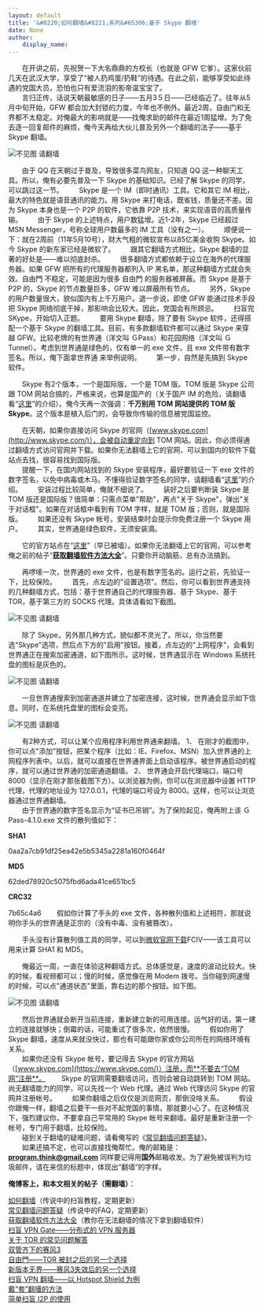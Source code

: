 ```yaml
---
layout: default
title: '&#8220;如何翻墙&#8221;系列&#65306;基于 Skype 翻墙'
date: None
author:
    display_name: 
---
```


　　在开讲之前，先祝贺一下大名鼎鼎的方校长（也就是 GFW 它爹）。这家伙前几天在武汉大学，享受了“被人扔鸡蛋/扔鞋”的待遇。在此之前，能够享受如此待遇的党国大员，恐怕也只有爱流泪的影帝温宝宝了。  
　　言归正传，话说天朝最敏感的日子——五月3５日——已经临近了。往年从5月中旬开始，GFW 都会加大封锁的力度，今年也不例外。最近2周，自由门和无界都不太稳定。对俺最大的影响就是——找俺求助的邮件在最近1周猛增。为了免去逐一回复邮件的麻烦，俺今天再给大伙儿普及另外一个翻墙的法子——基于 Skype 翻墙。  

![不见图 请翻墙](https://lh5.googleusercontent.com/iyRkO8GFIZUjywAXqnATbuak9le338MCK430N_YIQa8AOPAuXz0q70siA6Yi-D_RAOX_dqC5SXyxW7H4EWzPfcWJdCwPf0G8DUEJEZQikZFs3hbwdeuhqud7jgUMvB0dEFTq6qiC)

　　由于 QQ 在天朝过于普及，导致很多菜鸟网友，只知道 QQ 这一种聊天工具。所以，俺有必要先普及一下 Skype 的基础知识。已经了解 Skype 的同学，可以跳过这一节。 　　Skype 是一个 IM（即时通讯）工具。它和其它 IM 相比，最大的特色就是语音通讯的能力。用 Skype 来打电话，既省钱，质量还不差。因为 Skype 本身也是一个 P2P 的软件，它依靠 P2P 技术，来实现语音的高质量传输。 　　由于 Skype 的上述特点，用户数猛增。近1-2年，Skype 已经超过 MSN Messenger，号称全球用户数最多的 IM 工具（没有之一）。 　　顺便说一下：就在2周前（11年5月10号），财大气粗的微软宣布以85亿美金收购 Skype。如今 Skype 的新东家已经是微软了。 　　跟其它翻墙方式相比，Skype 翻墙的显著的好处是——难以彻底封杀。 　　很多翻墙方式都依赖于设立在海外的代理服务器。如果 GFW 把所有的代理服务器都列入 IP 黑名单，那这种翻墙方式就会失效。自由門 不稳定，可能是因为很多 自由門 的服务器被屏蔽。而 Skype 是基于 P2P 的，Skype 的节点数量巨多，GFW 难以屏蔽所有节点。 　　另外，Skype 的用户数量很大，貌似国内有上千万用户。退一步说，即使 GFW 能通过技术手段把 Skype 网络彻底干掉，那影响会比较大。因此，党国会有所顾忌。 　　扫盲完 SKype，开始切入正题。 　　要用 Skype 翻墙，除了要有 Skype 软件，还得搭配一个基于 Skype 的翻墙工具。目前，有多款翻墙软件都可以通过 Skype 来穿越 GFW。比较老牌的有世界通（洋文叫 ＧPass）和花园网络（洋文叫 ＧTunnel）。考虑到世界通是绿色的，仅有单一的 exe 文件，且 exe 文件带有数字签名。所以，俺下面拿世界通 来举例说明。 　　第一步，自然是先搞到 Skype 软件。

　　Skype 有2个版本，一个是国际版，一个是 TOM 版。TOM 版是 Skype 公司跟 TOM 网站合搞的，严格来说，也算是国产的（关于国产 IM 的危险，请翻墙看“[这里](https://program-think.blogspot.com/2010/04/howto-cover-your-tracks-2.html)”的介绍）。俺今天再一次强调：**千万别用 TOM 网站提供的 TOM 版 Skype**。这个版本是植入后门的，会导致你传输的信息被党国监控。

  
　　在天朝，如果你直接访问 Skype 的官网（[www.skype.com](http://www.skype.com/)），会被自动重定向到 TOM 网站。因此，你必须得通过翻墙方式访问官网并下载。如果你无法翻墙上它的官网，可以到国内的软件下载站点去找，很容易找到国际版。  
　　提醒一下，在国内网站找到的 Skype 安装程序，最好要验证一下 exe 文件的数字签名，以免中病毒或木马。不懂得验证数字签名的同学，请翻墙看“[这里](https://program-think.blogspot.com/2010/02/introduce-digital-certificate-and-ca.html#verify_file)”的介绍。 　　安装过程比较简单，俺就不细说了。 　　装好之后要判断装 Skype 是 TOM 版还是国际版？很简单：只需点菜单"帮助"，再点"关于 Skype"，弹出"关于对话框"。如果在对话框中看到有 TOM 字样，就是 TOM 版；否则，就是国际版。 　　如果还没有 Skype 帐号，安装结束时会提示你免费注册一个 Skype 用户。 　　其实，世界通是绿色软件，无须安装滴。

　　它的官方站点在“[这里](http://gpass1.com/)”（早已被墙）。如果你无法翻墙上它的官网，可以参考俺之前的帖子“**[获取翻墙软件方法大全](https://program-think.blogspot.com/2011/03/how-to-get-gfw-tools.html)**”。只要你开动脑筋，总有办法搞到。

　　再啰嗦一次，世界通的 exe 文件，也是有数字签名的。运行之前，先验证一下，比较保险。 　　首先，点左边的"设置选项"。然后，你可以看到世界通支持的几种翻墙方式，包括：基于世界通自己的代理服务器、基于 Skype、基于 TOR，基于第三方的 SOCKS 代理。具体请看如下截图。

![不见图 请翻墙](https://lh6.googleusercontent.com/a2shUBbZ7OuRh_6kcuN11Y_k4p-Zvm7r6dRpwZlqK55VlLX1gnQHE_VBdepe-yjzTXG6T_v2LWDN0ZiYUrhuOt0tl6BiHZAyUhZO6ko6bvR0IYsCjUpsA9zit-_xhU5ivwtA5hm1)

　　除了 Skype，另外那几种方式，貌似都不灵光了。所以，你当然要选"Skype"选项，然后点下方的"启用"按钮。接着，点左边的"上网程序"，会看到世界通正在搜索加密通道，如下图所示。这时候，世界通显示在 Windows 系统托盘的图标是灰色的。

![不见图 请翻墙](https://lh4.googleusercontent.com/OYu30mJ60ZnlZ48jswSTGhcnYxo0swJ2Wtpvi2If7E0vuM_3UUbplTZdbrbKD8nwRkfdV9A4MdRyAg0bJzvbArnytlJO9wpPrGAFIZht51QREWh6X-0_dPpRTrM5HgLYbJA2Qxtw)

　　一旦世界通搜索到加密通道并建立了加密连接，这时候，世界通会显示如下信息。同时，在系统托盘里的图标会变亮。

![不见图 请翻墙](https://lh5.googleusercontent.com/pFWnAnK7RAeQD4Q2Xyzak0W0FjI3wNOccmGBGCmgolGbM-XYX2zne14yycb88-3qq6PJBBLGA4s6nzB2zsShg3s_rp1hDbyuwSEqsmSFdgksAD7S9NPKBlfcgfEK05O3tZbRbyKs)

  
　　有2种方式，可以让某个应用程序利用世界通来翻墙。 1、 在刚才的截图中，你可以点"添加"按钮，把某个程序（比如：IE、Firefox、MSN）加入世界通的上网程序列表中。以后，就可以直接在世界通界面上启动该程序。被世界通启动的程序，就可以通过世界通的加密通道翻墙。 2、 世界通会开启代理端口，端口号 8000（显示在刚才那张截图下方）。以浏览器为例，你可以在浏览器中设置 HTTP 代理，代理的地址设为 127.0.0.1，代理的端口号设为 8000。这样，也可以让浏览器通过世界通翻墙。  
　　由于世界通的数字签名显示为“证书已吊销”。为了保险起见，俺再附上该 ＧPass-4.1.0.exe 文件的散列值如下：

**SHA1**

0aa2a7cb91df25ea42e5b5345a2281a160f0464f

**MD5**

62ded78920c5075fbd6ada41ce651bc5

**CRC32**

7b65c4a6 　　假如你计算了手头的 exe 文件，各种散列值和上述相符，那就说明你手头的世界通是正宗的（没有中毒、没有被篡改）。

　　手头没有计算散列值工具的同学，可以到[微软官网下载](http://support.microsoft.com/kb/841290)FCIV——该工具可以用来计算 SHA1 和 MD5。

　　俺最近一周，一直在体验这种翻墙方式。总体感觉是，速度的波动比较大。快的时候，看视频都可以；慢的时候，感觉像在用 Modem 拨号。当你碰到网速慢的时候，可以点"通道状态"里面，靠右边的那个按钮。如下图。

![不见图 请翻墙](https://lh6.googleusercontent.com/EpbDQgGN8iaeVli28Cv7roZRXjoMOjyqaNOKei_wNMO69ii9nnJj1ImHGfLKXmAf9Das_lPSlWwOWn9n5NZZz_q4OqHiguoZcOsCFNj4spOKPZRqyIKszSUHIl2gVam-ucszDfd5)

　　然后世界通就会断开当前连接，重新建立新的可用连接。运气好的话，第一建立的连接就够快；倒霉的话，可能重试了很多次，依然很慢。 　　假如你用了 Skype 翻墙，速度从来就没快过，那也有可能跟你家或你公司所在的网络环境有关系。  
　　如果你还没有 Skype 帐号，要记得去 Skype 的官方网站（[www.skype.com](https://www.skype.com/)）注册，而**不要去“TOM网”注册**。 　　Skype 的官网需要翻墙访问，否则会被自动跳转到 TOM 网站。尚无翻墙能力的同学，可以先找一个 Web 代理。通过 Web 代理访问 Skype 的官网并注册帐号。 　　如果你翻墙之后仅仅是浏览网页，那倒没啥关系。 　　假设你跟俺一样，翻墙之后要干一些对不起党国的事情，那就要小心了。在这种情况下，强烈建议你，不要拿自己平常用的 Skype 帐号来翻墙。最好是重新注册一个帐号，专门用于翻墙，比较保险。  
　　碰到关于翻墙的疑难问题，请看俺写的《[常见翻墙问题答疑](https://program-think.blogspot.com/2011/09/gfw-faq.html)》。  
　　如果还搞不定，也可以直接找俺帮忙。俺的邮箱是：**[program.think@gmail.com](mailto:program.think@gmail.com)** 同样要记得用**国外**邮箱收发。为了避免被误判为垃圾邮件，请在来信的标题中，体现出“翻墙”的字样。

**俺博客上，和本文相关的帖子（需翻墙）**：

  
[如何翻墙](https://program-think.blogspot.com/2009/05/how-to-break-through-gfw.html)（传说中的扫盲教程，定期更新）  
[常见翻墙问题答疑](https://program-think.blogspot.com/2011/09/gfw-faq.html)（传说中的FAQ，定期更新）  
[获取翻墙软件方法大全](https://program-think.blogspot.com/2011/03/how-to-get-gfw-tools.html)（教你在无法翻墙的情况下拿到翻墙软件）  
[扫盲 VPN Gate——分布式的 VPN 服务器](https://program-think.blogspot.com/2013/04/gfw-vpngate.html)  
[关于 TOR 的常见问题解答](https://program-think.blogspot.com/2013/11/tor-faq.html)  
[双管齐下的赛风3](https://program-think.blogspot.com/2011/10/gfw-psiphon.html)  
[自由門——TOR 被封之后的另一个选择](https://program-think.blogspot.com/2010/03/choose-free-gate.html)  
[新版本无界——赛风3失效后的另一个选择](https://program-think.blogspot.com/2011/12/gfw-wujie.html)  
[扫盲 VPN 翻墙——以 Hotspot Shield 为例](https://program-think.blogspot.com/2011/09/gfw-vpn-hotspot-shield.html)  
[戴“套”翻墻的方法](https://program-think.blogspot.com/2009/09/break-through-gfw-with-tor.html)  
[简单扫盲 I2P 的使用](https://program-think.blogspot.com/2012/06/gfw-i2p.html)

